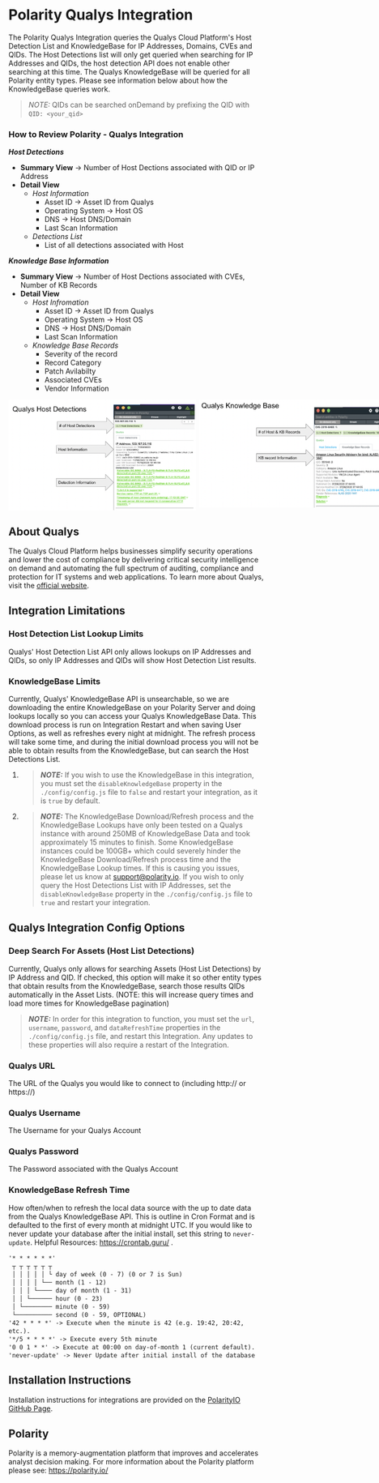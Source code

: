 # Polarity Qualys Integration
 The Polarity Qualys Integration queries the Qualys Cloud Platform's Host Detection List and KnowledgeBase for IP Addresses, Domains, CVEs and QIDs. The Host Detections list will only get queried when searching for IP Addresses and QIDs, the host detection API does not enable other searching at this time. The Qualys KnowledgeBase will be queried for all Polarity entity types. Please see information below about how the KnowledgeBase queries work. 
> *NOTE:* QIDs can be searched onDemand by prefixing the QID with `QID: <your_qid>`


### How to Review Polarity - Qualys Integration 
***Host Detections***
* **Summary View** -> Number of Host Dections associated with QID or IP Address 
* **Detail View**
    * *Host Information*
        * Asset ID -> Asset ID from Qualys
        * Operating System -> Host OS
        * DNS -> Host DNS/Domain
        * Last Scan Information
    * *Detections List*
        * List of all detections associated with Host

***Knowledge Base Information***
* **Summary View** -> Number of Host Dections associated with CVEs, Number of KB Records
* **Detail View**
    * *Host Infromation*
        * Asset ID -> Asset ID from Qualys
        * Operating System -> Host OS
        * DNS -> Host DNS/Domain
        * Last Scan Information
    * *Knowledge Base Records*
        * Severity of the record
        * Record Category
        * Patch Avilabilty
        * Associated CVEs
        * Vendor Information

<div style="display:flex; align-items: flex-start;">
  <img width="370" style="margin-right: 7px" title="Host List Detections" alt="Host List Detections" src="./assets/Host List Detections.png">
  <img width="383" title="KnowledgeBase Record" alt="KnowledgeBase Record" src="./assets/KnowledgeBase Record.png">
</div>

## About Qualys 
The Qualys Cloud Platform helps businesses simplify security operations and lower the cost of compliance by delivering critical security intelligence on demand and automating the full spectrum of auditing, compliance and protection for IT systems and web applications. 
To learn more about Qualys, visit the [official website](https://www.qualys.com/).
## Integration Limitations
### Host Detection List Lookup Limits
Qualys' Host Detection List API only allows lookups on IP Addresses and QIDs, so only IP Addresses and QIDs will show Host Detection List results.
### KnowledgeBase Limits
Currently, Qualys' KnowledgeBase API is unsearchable, so we are downloading the entire KnowledgeBase on your Polarity Server and doing lookups locally so you can access your Qualys KnowledgeBase Data.  This download process is run on Integration Restart and when saving User Options, as well as refreshes every night at midnight.  The refresh process will take some time, and during the initial download process you will not be able to obtain results from the KnowledgeBase, but can search the Host Detections List. 
1. > ***NOTE:*** If you wish to use the KnowledgeBase in this integration, you must set the `disableKnowledgeBase` property in the `./config/config.js` file to `false` and restart your integration, as it is `true` by default.
2. > ***NOTE:*** The KnowledgeBase Download/Refresh process and the KnowledgeBase Lookups have only been tested on a Qualys instance with around 250MB of KnowledgeBase Data and took approximately 15 minutes to finish.  Some KnowledgeBase instances could be 100GB+ which could severely hinder the KnowledgeBase Download/Refresh process time and the KnowledgeBase Lookup times.  If this is causing you issues, please let us know at support@polarity.io.  If you wish to only query the Host Detections List with IP Addresses, set the `disableKnowledgeBase` property in the `./config/config.js` file to `true` and restart your integration.
## Qualys Integration Config Options
### Deep Search For Assets (Host List Detections)
Currently, Qualys only allows for searching Assets (Host List Detections) by IP
Address and QID.  If checked, this option will make it so other entity types that
obtain results from the KnowledgeBase, search those results QIDs automatically
in the Asset Lists.  (NOTE: this will increase query times and load more times
for KnowledgeBase pagination)
> ***NOTE:*** In order for this integration to function, you must set the `url`, `username`, `password`, and `dataRefreshTime` properties in the `./config/config.js` file, and restart this Integration.  Any updates to these properties will also require a restart of the Integration.
### Qualys URL
The URL of the Qualys you would like to connect to (including http:// or https://)
### Qualys Username
The Username for your Qualys Account
### Qualys Password
The Password associated with the Qualys Account
### KnowledgeBase Refresh Time
How often/when to refresh the local data source with the up to date data from the Qualys KnowledgeBase API.  This is outline in Cron Format and is defaulted to the first of every month at midnight UTC. If you would like to never update your database after the initial install, set this string to `never-update`.  Helpful Resources: https://crontab.guru/ .
```
'* * * * * *'
 ┬ ┬ ┬ ┬ ┬ ┬
 │ │ │ │ │ └ day of week (0 - 7) (0 or 7 is Sun)
 │ │ │ │ └── month (1 - 12)
 │ │ │ └──── day of month (1 - 31)
 │ │ └────── hour (0 - 23)
 │ └──────── minute (0 - 59)
 └────────── second (0 - 59, OPTIONAL)
'42 * * * *' -> Execute when the minute is 42 (e.g. 19:42, 20:42, etc.).
'*/5 * * * *' -> Execute every 5th minute
'0 0 1 * *' -> Execute at 00:00 on day-of-month 1 (current default).
'never-update' -> Never Update after initial install of the database
```
## Installation Instructions
Installation instructions for integrations are provided on the [PolarityIO GitHub Page](https://polarityio.github.io/).
## Polarity
Polarity is a memory-augmentation platform that improves and accelerates analyst decision making.  For more information about the Polarity platform please see:
https://polarity.io/